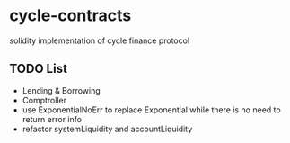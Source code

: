 # cycle-contracts

solidity implementation of cycle finance protocol

## TODO List

- Lending & Borrowing
- Comptroller
- use ExponentialNoErr to replace Exponential while there is no need to return error info
- refactor systemLiquidity and accountLiquidity